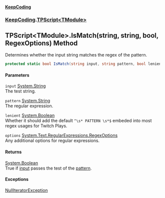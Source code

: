 #### [KeepCoding](index.md 'index')
### [KeepCoding](KeepCoding.md 'KeepCoding').[TPScript&lt;TModule&gt;](KeepCoding_TPScript_TModule_.md 'KeepCoding.TPScript&lt;TModule&gt;')
## TPScript&lt;TModule&gt;.IsMatch(string, string, bool, RegexOptions) Method
Determines whether the input string matches the regex of the pattern.  
```csharp
protected static bool IsMatch(string input, string pattern, bool lenient=true, System.Text.RegularExpressions.RegexOptions options=System.Text.RegularExpressions.RegexOptions.IgnoreCase|System.Text.RegularExpressions.RegexOptions.CultureInvariant);
```
#### Parameters
<a name='KeepCoding_TPScript_TModule__IsMatch(string_string_bool_System_Text_RegularExpressions_RegexOptions)_input'></a>
`input` [System.String](https://docs.microsoft.com/en-us/dotnet/api/System.String 'System.String')  
The test string.
  
<a name='KeepCoding_TPScript_TModule__IsMatch(string_string_bool_System_Text_RegularExpressions_RegexOptions)_pattern'></a>
`pattern` [System.String](https://docs.microsoft.com/en-us/dotnet/api/System.String 'System.String')  
The regular expression.
  
<a name='KeepCoding_TPScript_TModule__IsMatch(string_string_bool_System_Text_RegularExpressions_RegexOptions)_lenient'></a>
`lenient` [System.Boolean](https://docs.microsoft.com/en-us/dotnet/api/System.Boolean 'System.Boolean')  
Whether it should add the default `^\s* PATTERN \s*$` embeded into most regex usages for Twitch Plays.
  
<a name='KeepCoding_TPScript_TModule__IsMatch(string_string_bool_System_Text_RegularExpressions_RegexOptions)_options'></a>
`options` [System.Text.RegularExpressions.RegexOptions](https://docs.microsoft.com/en-us/dotnet/api/System.Text.RegularExpressions.RegexOptions 'System.Text.RegularExpressions.RegexOptions')  
Any additional options for regular expressions.
  
#### Returns
[System.Boolean](https://docs.microsoft.com/en-us/dotnet/api/System.Boolean 'System.Boolean')  
True if [input](KeepCoding_TPScript_TModule__IsMatch(string_string_bool_System_Text_RegularExpressions_RegexOptions).md#KeepCoding_TPScript_TModule__IsMatch(string_string_bool_System_Text_RegularExpressions_RegexOptions)_input 'KeepCoding.TPScript&lt;TModule&gt;.IsMatch(string, string, bool, System.Text.RegularExpressions.RegexOptions).input') passes the test of the [pattern](KeepCoding_TPScript_TModule__IsMatch(string_string_bool_System_Text_RegularExpressions_RegexOptions).md#KeepCoding_TPScript_TModule__IsMatch(string_string_bool_System_Text_RegularExpressions_RegexOptions)_pattern 'KeepCoding.TPScript&lt;TModule&gt;.IsMatch(string, string, bool, System.Text.RegularExpressions.RegexOptions).pattern').
#### Exceptions
[NullIteratorException](KeepCoding_Internal_NullIteratorException.md 'KeepCoding.Internal.NullIteratorException')  
